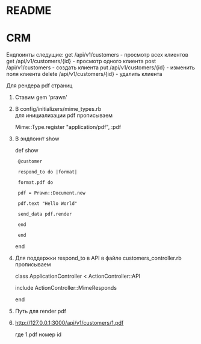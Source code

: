 # README

# CRM

Ендпоинты следущие:
  get /api/v1/customers - просмотр всех клиентов
  get /api/v1/customers/{id} - просмотр одного клиента
  post /api/v1/customers - создать клиента
  put /api/v1/customers/{id} - изменить поля клиента
  delete /api/v1/customers/{id} - удалить клиента


  Для рендера pdf страниц

  1. Ставим gem 'prawn'

  2. В config/initializers/mime_types.rb  
     для инициализации pdf прописываем  
     
     Mime::Type.register "application/pdf", :pdf

  3. В эндпоинт show 

        def show  
        
          @customer  
          
          respond_to do |format|  
          
          format.pdf do  
          
          pdf = Prawn::Document.new  
          
          pdf.text "Hello World"  
          
          send_data pdf.render  
          
          end  
          
          end  
          
        end  
        

  4.  Для поддержки respond_to в API в файле customers_controller.rb  прописываем

       class ApplicationController < ActionController::API  
       
         include ActionController::MimeResponds  
         
       end
       
  5.  Путь для render pdf  
  6.  
      http://127.0.0.1:3000/api/v1/customers/1.pdf  
      
      где 1.pdf номер id 
